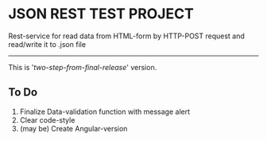 # JSON REST TEST PROJECT

Rest-service for read data from HTML-form by HTTP-POST request and read/write it to .json file

____

This is '*two-step-from-final-release*' version. 

## To Do

1. Finalize Data-validation function with message alert
2. Clear code-style
3. (may be) Create Angular-version
